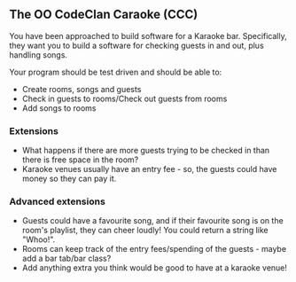 ## The OO CodeClan Caraoke (CCC)

You have been approached to build software for a Karaoke bar. Specifically, they want you to build a software for checking guests in and out, plus handling songs.

Your program should be test driven and should be able to:

- Create rooms, songs and guests
- Check in guests to rooms/Check out guests from rooms
- Add songs to rooms

### Extensions

- What happens if there are more guests trying to be checked in than there is free space in the room?
- Karaoke venues usually have an entry fee - so, the guests could have money so they can pay it.


### Advanced extensions

- Guests could have a favourite song, and if their favourite song is on the room's playlist, they can cheer loudly! You could return a string like "Whoo!".
- Rooms can keep track of the entry fees/spending of the guests - maybe add a bar tab/bar class?
- Add anything extra you think would be good to have at a karaoke venue!
